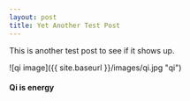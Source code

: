 ```yaml
---
layout: post
title: Yet Another Test Post
---
```


This is another test post
to see if it shows up.

![qi image]({{ site.baseurl }}/images/qi.jpg "qi")

#### Qi is energy
